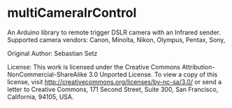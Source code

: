 # multiCameraIrControl

An Arduino library to remote trigger DSLR camera with an Infrared sender. 
Supported camera vendors: Canon, Minolta, Nikon, Olympus, Pentax, Sony,

Original Author: Sebastian Setz

License:  This work is licensed under the Creative Commons Attribution-NonCommercial-ShareAlike 3.0 Unported License.
          To view a copy of this license, visit http://creativecommons.org/licenses/by-nc-sa/3.0/ or send a letter to
          Creative Commons, 171 Second Street, Suite 300, San Francisco, California, 94105, USA.
